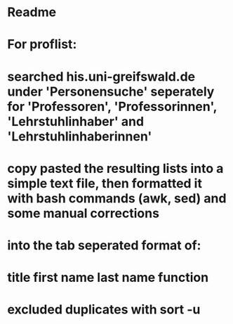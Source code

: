 # Readme
# For proflist:
# searched his.uni-greifswald.de under 'Personensuche' seperately for 'Professoren', 'Professorinnen', 'Lehrstuhlinhaber' and 'Lehrstuhlinhaberinnen'
# copy pasted the resulting lists into a simple text file, then formatted it with bash commands (awk, sed) and some manual corrections 
# into the tab seperated format of:
# title first name last name function
# excluded duplicates with sort -u
